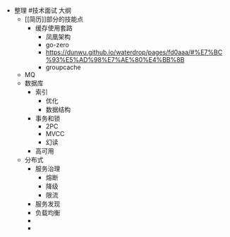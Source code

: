 - 整理 #技术面试 大纲
	- [[简历]]部分的技能点
		- 缓存使用套路
			- 凤凰架构
			- go-zero
			- https://dunwu.github.io/waterdrop/pages/fd0aaa/#%E7%BC%93%E5%AD%98%E7%AE%80%E4%BB%8B
			- groupcache
	- MQ
	- 数据库
		- 索引
			- 优化
			- 数据结构
		- 事务和锁
			- 2PC
			- MVCC
			- 幻读
		- 高可用
	- 分布式
		- 服务治理
			- 熔断
			- 降级
			- 限流
		- 服务发现
		- 负载均衡
		-
		-